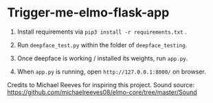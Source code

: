 # Trigger-me-elmo-flask-app

1. Install requirements via `pip3 install -r requirements.txt` .

2. Run `deepface_test.py` within the folder of `deepface_testing`.

3. Once deepface is working / installed its weights, run `app.py`.

4. When `app.py` is running, open `http://127.0.0.1:8000/` on browser.

Credits to Michael Reeves for inspiring this project.
Sound source: https://github.com/michaelreeves08/elmo-core/tree/master/Sound
